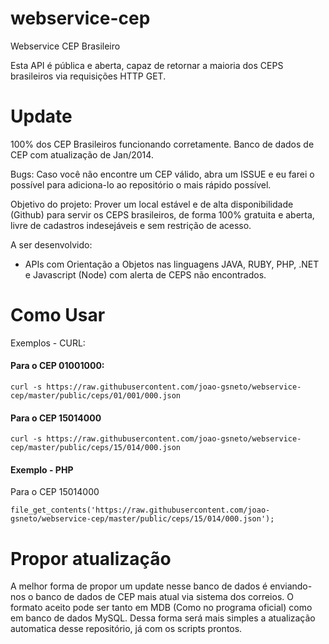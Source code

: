 webservice-cep
==============

Webservice CEP Brasileiro

Esta API é pública e aberta, capaz de retornar a maioria dos CEPS brasileiros via requisições HTTP GET.

Update
==============
100% dos CEP Brasileiros funcionando corretamente.
Banco de dados de CEP com atualização de Jan/2014.


Bugs:
Caso você não encontre um CEP válido, abra um ISSUE e eu farei o possível para adiciona-lo ao repositório o mais rápido possível.

Objetivo do projeto:
Prover um local estável e de alta disponibilidade (Github) para servir os CEPS brasileiros, de forma 100% gratuita e aberta, livre de cadastros indesejáveis e sem restrição de acesso.

A ser desenvolvido:
* APIs com Orientação a Objetos nas linguagens JAVA, RUBY, PHP, .NET e Javascript (Node) com alerta de CEPS não encontrados.

Como Usar
==============

Exemplos - CURL:

#### Para o CEP 01001000:

``curl -s https://raw.githubusercontent.com/joao-gsneto/webservice-cep/master/public/ceps/01/001/000.json``

#### Para o CEP 15014000

``curl -s https://raw.githubusercontent.com/joao-gsneto/webservice-cep/master/public/ceps/15/014/000.json``

#### Exemplo - PHP

Para o CEP 15014000

``file_get_contents('https://raw.githubusercontent.com/joao-gsneto/webservice-cep/master/public/ceps/15/014/000.json');``


Propor atualização
===================

A melhor forma de propor um update nesse banco de dados é enviando-nos o banco de dados de CEP mais atual via sistema dos correios.
O formato aceito pode ser tanto em MDB (Como no programa oficial) como em banco de dados MySQL.
Dessa forma será mais simples a atualização automatica desse repositório, já com os scripts prontos.
